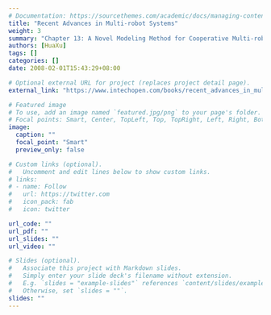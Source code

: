 ```yaml
---
# Documentation: https://sourcethemes.com/academic/docs/managing-content/
title: "Recent Advances in Multi-robot Systems"
weight: 3
summary: "Chapter 13: A Novel Modeling Method for Cooperative Multi-robot Systems Using Fuzzy Timed Agent Based Petri Nets ), I-Tech Education and Publishing, Vienna, Austria, 2008, pp.249-262, ISNN:978-3-902613-24-0 (Hua Hu participated in the writing, published in February 2008)"
authors: [HuaXu]
tags: []
categories: []
date: 2008-02-01T15:43:29+08:00

# Optional external URL for project (replaces project detail page).
external_link: "https://www.intechopen.com/books/recent_advances_in_multi_robot_systems/a_novel_modeling_method_for_cooperative_multirobot_systems_using_fuzzy_timed_agent_based_petri_nets"

# Featured image
# To use, add an image named `featured.jpg/png` to your page's folder.
# Focal points: Smart, Center, TopLeft, Top, TopRight, Left, Right, BottomLeft, Bottom, BottomRight.
image:
  caption: ""
  focal_point: "Smart"
  preview_only: false

# Custom links (optional).
#   Uncomment and edit lines below to show custom links.
# links:
# - name: Follow
#   url: https://twitter.com
#   icon_pack: fab
#   icon: twitter

url_code: ""
url_pdf: ""
url_slides: ""
url_video: ""

# Slides (optional).
#   Associate this project with Markdown slides.
#   Simply enter your slide deck's filename without extension.
#   E.g. `slides = "example-slides"` references `content/slides/example-slides.md`.
#   Otherwise, set `slides = ""`.
slides: ""
---
```

